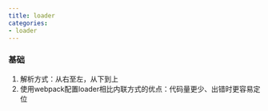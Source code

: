 ```yaml
---
title: loader
categories: 
- loader
---
```


### 基础

1. 解析方式：从右至左，从下到上
2. 使用webpack配置loader相比内联方式的优点：代码量更少、出错时更容易定位